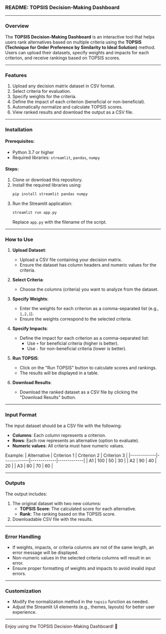 ### **README: TOPSIS Decision-Making Dashboard**
---

### **Overview**
The **TOPSIS Decision-Making Dashboard** is an interactive tool that helps users rank alternatives based on multiple criteria using the **TOPSIS (Technique for Order Preference by Similarity to Ideal Solution)** method. Users can upload their datasets, specify weights and impacts for each criterion, and receive rankings based on TOPSIS scores.

---

### **Features**
1. Upload any decision matrix dataset in CSV format.
2. Select criteria for evaluation.
3. Specify weights for the criteria.
4. Define the impact of each criterion (beneficial or non-beneficial).
5. Automatically normalize and calculate TOPSIS scores.
6. View ranked results and download the output as a CSV file.

---

### **Installation**

#### Prerequisites:
- Python 3.7 or higher
- Required libraries: `streamlit`, `pandas`, `numpy`

#### Steps:
1. Clone or download this repository.
2. Install the required libraries using:
   ```bash
   pip install streamlit pandas numpy
   ```
3. Run the Streamlit application:
   ```bash
   streamlit run app.py
   ```
   Replace `app.py` with the filename of the script.

---

### **How to Use**
1. **Upload Dataset**:
   - Upload a CSV file containing your decision matrix.
   - Ensure the dataset has column headers and numeric values for the criteria.

2. **Select Criteria**:
   - Choose the columns (criteria) you want to analyze from the dataset.

3. **Specify Weights**:
   - Enter the weights for each criterion as a comma-separated list (e.g., `1,2,1`).
   - Ensure the weights correspond to the selected criteria.

4. **Specify Impacts**:
   - Define the impact for each criterion as a comma-separated list:
     - Use `+` for beneficial criteria (higher is better).
     - Use `-` for non-beneficial criteria (lower is better).

5. **Run TOPSIS**:
   - Click on the "Run TOPSIS" button to calculate scores and rankings.
   - The results will be displayed in a table.

6. **Download Results**:
   - Download the ranked dataset as a CSV file by clicking the "Download Results" button.

---

### **Input Format**
The input dataset should be a CSV file with the following:
- **Columns**: Each column represents a criterion.
- **Rows**: Each row represents an alternative (option to evaluate).
- **Numeric values**: All criteria must have numeric values.

Example:
| Alternative | Criterion 1 | Criterion 2 | Criterion 3 |
|-------------|-------------|-------------|-------------|
| A1          | 100         | 50          | 30          |
| A2          | 90          | 40          | 20          |
| A3          | 80          | 70          | 60          |

---

### **Outputs**
The output includes:
1. The original dataset with two new columns:
   - **TOPSIS Score**: The calculated score for each alternative.
   - **Rank**: The ranking based on the TOPSIS score.
2. Downloadable CSV file with the results.

---

### **Error Handling**
- If weights, impacts, or criteria columns are not of the same length, an error message will be displayed.
- Non-numeric values in the selected criteria columns will result in an error.
- Ensure proper formatting of weights and impacts to avoid invalid input errors.

---

### **Customization**
- Modify the normalization method in the `topsis` function as needed.
- Adjust the Streamlit UI elements (e.g., themes, layouts) for better user experience.

---
Enjoy using the TOPSIS Decision-Making Dashboard! 🚀
